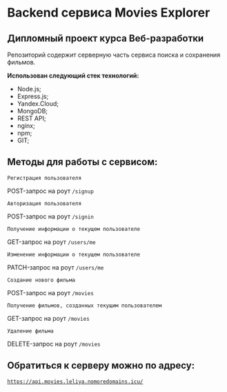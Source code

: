 # Backend сервиса Movies Explorer  

## Дипломный проект курса Веб-разработки  

Репозиторий содержит серверную часть сервиса поиска и сохранения фильмов.  



**Использован следующий стек технологий:**  
 - Node.js;
 - Express.js;
 - Yandex.Cloud;
 - MongoDB;
 - REST API;
 - nginx;
 - npm;
 - GIT;
  
## Методы для работы  с сервисом:
  
`Регистрация пользователя`  
  
POST-запрос на роут `/signup`
  
`Авторизация пользователя`  
  
POST-запрос на роут `/signin`  
  
`Получение информации о текущем пользователе`  

GET-запрос на роут `/users/me`

`Изменение информации о текущем пользователе` 
  
PATCH-запрос на роут `/users/me`  
  
`Создание нового фильма`

POST-запрос на роут `/movies`

`Получение фильмов, созданных текущим пользователем`  

GET-запрос на роут `/movies`

`Удаление фильма`

DELETE-запрос на роут `/movies`


## Обратиться к серверу можно по адресу:
  
[`https://api.movies.leliya.nomoredomains.icu/`](https://api.movies.leliya.nomoredomains.icu/) 
